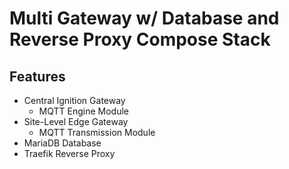 # Multi Gateway w/ Database and Reverse Proxy Compose Stack

## Features

* Central Ignition Gateway
  * MQTT Engine Module
* Site-Level Edge Gateway
  * MQTT Transmission Module
* MariaDB Database
* Traefik Reverse Proxy
